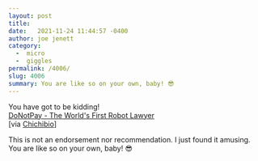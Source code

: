 ```yaml
---
layout: post
title:  
date:   2021-11-24 11:44:57 -0400
author: joe jenett
category:
  -  micro
  -  giggles
permalink: /4006/
slug: 4006
summary: You are like so on your own, baby! 😎
---
```

<p>You have got to be kidding!<br /><a title="DoNotPay - The World's First Robot Lawyer" href="https://donotpay.com/">DoNotPay - The World's First Robot Lawyer</a><br />[via <a title="Chichibio" href="https://pinboard.in/u:Chichibio">Chichibio</a>]</p>
<p>This is not an endorsement nor recommendation. I just found it amusing. You are like so on your own, baby! 😎</p>
<a style="display:none;" href="https://brid.gy/publish/twitter"><small>(cross-posted to twitter)</small></a>
<data class="p-bridgy-omit-link" value="false"></data>
